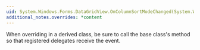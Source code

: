 ```yaml
---
uid: System.Windows.Forms.DataGridView.OnColumnSortModeChanged(System.Windows.Forms.DataGridViewColumnEventArgs)
additional_notes.overrides: *content
---
```


<p>When overriding <xref href="System.Windows.Forms.DataGridView.OnColumnSortModeChanged(System.Windows.Forms.DataGridViewColumnEventArgs)"></xref> in a derived class, be sure to call the base class's <xref href="System.Windows.Forms.DataGridView.OnColumnSortModeChanged(System.Windows.Forms.DataGridViewColumnEventArgs)"></xref> method so that registered delegates receive the event.</p>


